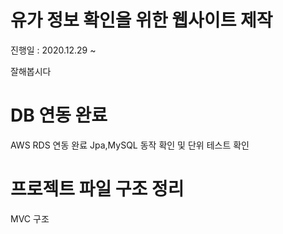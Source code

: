# 유가 정보 확인을 위한 웹사이트 제작
진행일 : 2020.12.29 ~

잘해봅시다

# DB 연동 완료
AWS RDS 연동 완료
Jpa,MySQL
동작 확인 및 단위 테스트 확인

# 프로젝트 파일 구조 정리
MVC 구조
